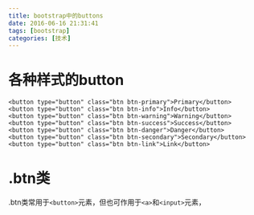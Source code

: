 ```yaml
---
title: bootstrap中的buttons
date: 2016-06-16 21:31:41
tags: [bootstrap]  
categories: [技术]  
---
```

# 各种样式的button
```
<button type="button" class="btn btn-primary">Primary</button>
<button type="button" class="btn btn-info">Info</button>
<button type="button" class="btn btn-warning">Warning</button>
<button type="button" class="btn btn-success">Success</button>
<button type="button" class="btn btn-danger">Danger</button>
<button type="button" class="btn btn-secondary">Secondary</button>
<button type="button" class="btn btn-link">Link</button>
```
# .btn类  
.btn类常用于`<button>`元素，但也可作用于`<a>`和`<input>`元素，
